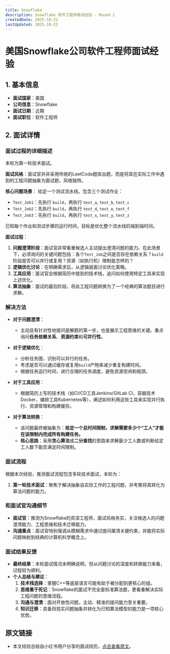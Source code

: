 ```yaml
---
title: Snowflake
description: Snowflake 软件工程师面试经验 - Round 1
createdDate: 2025-10-22
lastUpdated: 2025-10-23
---
```

# 美国Snowflake公司软件工程师面试经验

## 1. 基本信息
- **面试国家**：美国
- **公司信息**：Snowflake
- **面试日期**：近期
- **面试职位**：软件工程师

## 2. 面试详情

### 面试过程的详细描述

本轮为第一轮技术面试。

**面试风格**：面试官并非采用传统的LeetCode题库出题，而是将其在实际工作中遇到的工程问题抽象为面试题，风格独特。

**核心问题场景**：
给定一个测试流水线，包含三个测试作业：
- `Test_Job1`：先执行 `build`，再执行 `test_a`, `test_b`, `test_c`
- `Test_Job2`：先执行 `build`，再执行 `test_d`, `test_e`, `test_f`
- `Test_Job3`：先执行 `build`，再执行 `test_x`, `test_y`, `test_z`

已知每个作业和测试步骤的运行时间，目标是优化整个流水线的端到端时间。

**面试过程**：
1.  **问题澄清阶段**：面试官非常看重候选人主动提出澄清问题的能力。在此场景下，必须询问的关键问题包括：各个`Test_Job`之间是否存在依赖关系？`build`阶段是否可以并行或复用？资源（如执行机）限制是怎样的？
2.  **逻辑优化讨论**：在明确需求后，从逻辑层面讨论优化策略。
3.  **工具应用**：面试官会根据简历中提到的技术栈，追问如何使用特定工具来实现上述优化。
4.  **算法抽象**：面试的最后阶段，将此工程问题转换为了一个经典的算法题目进行求解。

### 解决方法

- **对于问题澄清**：
    - 主动且有针对性地提问是解题的第一步，也是展示工程思维的关键。重点询问**任务依赖关系**、**资源约束**和**可并行性**。

- **对于逻辑优化**：
    - 分析任务图，识别可以并行的任务。
    - 考虑是否可以通过缓存或复用`build`产物来减少重复构建时间。
    - 根据任务运行时间，进行合理的任务调度，避免资源空闲和瓶颈。

- **对于工具应用**：
    - 根据简历上写的技术栈（如CI/CD工具Jenkins/GitLab CI，容器技术Docker，编排工具Kubernetes等），阐述如何利用这些工具来实现并行执行、资源管理和构建缓存。

- **对于算法转换**：
    - 该问题最终被抽象为：**给定一个总时间限制，求解需要多少个“工人”才能在该限制内完成所有构建任务。**
    - **核心思路**：采用**贪心算法**或**二分查找**的思路来求解最少工人数或判断给定工人数下能否满足时间限制。

### 面试流程
根据本次经验，推测面试流程包含多轮技术面试，本轮为：
1.  **第一轮技术面试**：聚焦于解决抽象自实际工作的工程问题，并考察将其转化为算法问题的能力。

### 和面试官沟通细节
- **面试官**：推测为Snowflake的资深工程师，面试风格务实，关注候选人的问题澄清能力、工程思维和技术迁移能力。
- **沟通重点**：面试官特别强调从模糊需求中通过提问厘清关键约束，并能将实际问题映射到经典的计算机科学概念上。

### 面试结果反馈
- **最终结果**：本轮面试情况未明确说明，但从问题讨论的深度和转换能力来看，过程较为顺利。
- **个人总结与建议**：
    1.  **技术栈选择**：掌握C++等底层语言可能有助于被分配到更核心的组。
    2.  **思维重于死记**：Snowflake的面试不完全是标准算法题，更看重解决实际工程问题的思维流程。
    3.  **沟通与澄清**：面对开放性问题，主动、精准的提问能力至关重要。
    4.  **知识迁移**：具备将现实问题抽象并转化为已知算法模型的能力是一项核心优势。

## 原文链接
- 本文经验总结自小红书用户分享的面试经历，[点击查看原文](https://www.xiaohongshu.com/explore/67eb0a78000000001c01257f?xsec_token=ABgOGgez9YWnsd5chv6psiGk7DLUtpjztggJM6bsNFFSw=&xsec_source=pc_search&source=web_search_result_notes)。
